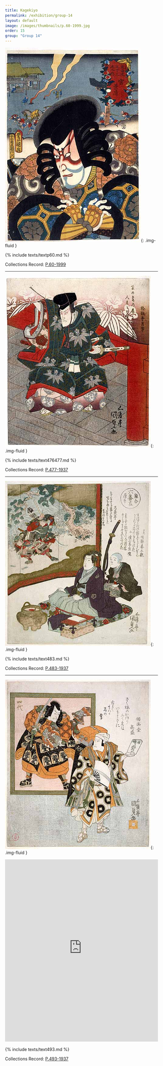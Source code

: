 ```yaml
---
title: Kagekiyo
permalink: /exhibition/group-14
layout: default
image: /images/thumbnails/p.60-1999.jpg
order: 15
group: "Group 14"
---
```


![Kunisada Image](/images/prints/p.60-1999.jpg){: .img-fluid }

{% include texts/textp60.md %}

Collections Record: [P.60-1999](https://data.fitzmuseum.cam.ac.uk/id/object/9453)

----

![Kunisada Image](/images/prints/p.477-1937.jpg){: .img-fluid }

{% include texts/text476477.md %}

Collections Record: [P.477-1937](https://data.fitzmuseum.cam.ac.uk/id/object/182356)

----

![Kunisada Image](/images/prints/p.483-1937.jpg){: .img-fluid }

{% include texts/text483.md %}

Collections Record: [P.483-1937](https://data.fitzmuseum.cam.ac.uk/id/object/182362)

----

![Kunisada Image](/images/prints/p.493-1937.jpg){: .img-fluid }

<iframe src="https://data.fitzmuseum.cam.ac.uk/uv.html#?manifest=https://api.fitz.ms/data-distributor/iiif/object-182367/manifest&c=0&m=0&cv=0&config=https://data.fitzmuseum.cam.ac.uk/config.json&locales=en-GB:English (GB),cy-GB:Cymraeg,fr-FR:Français (FR),sv-SE:Svenska,xx-XX:English (GB) (xx-XX)&xywh=-5130,-131,14124,5832&r=0" width="100%" height="600" allowfullscreen frameborder="0"></iframe>

{% include texts/text493.md %}

Collections Record: [P.493-1937](https://data.fitzmuseum.cam.ac.uk/id/object/182367)
